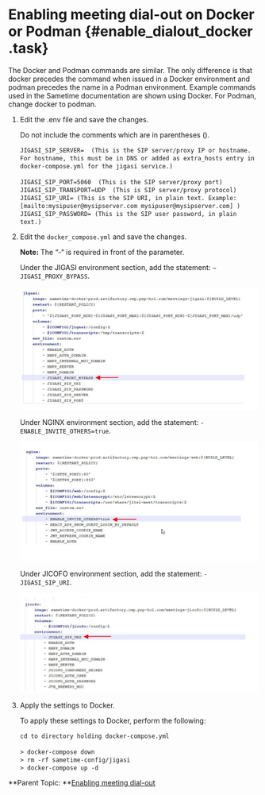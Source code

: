 # Enabling meeting dial-out on Docker or Podman {#enable_dialout_docker .task}

The Docker and Podman commands are similar. The only difference is that docker precedes the command when issued in a Docker environment and podman precedes the name in a Podman environment. Example commands used in the Sametime documentation are shown using Docker. For Podman, change docker to podman.

1.  Edit the .env file and save the changes.

    Do not include the comments which are in parentheses \(\).

    ``` {#codeblock_cy2_2vy_mvb}
    JIGASI_SIP_SERVER=  (This is the SIP server/proxy IP or hostname. For hostname, this must be in DNS or added as extra_hosts entry in docker-compose.yml for the jigasi service.)
    
    JIGASI_SIP_PORT=5060  (This is the SIP server/proxy port)
    JIGASI_SIP_TRANSPORT=UDP  (This is SIP server/proxy protocol)
    JIGASI_SIP_URI= (This is the SIP URI, in plain text. Example: [mailto:mysipuser@mysipserver.com mysipuser@mysipserver.com] )
    JIGASI_SIP_PASSWORD= (This is the SIP user password, in plain text.)
    
    ```

2.  Edit the `docker_compose.yml` and save the changes.

    **Note:** The “-“ is required in front of the parameter.

    Under the JIGASI environment section, add the statement: `– JIGASI_PROXY_BYPASS`.

    ![Portion of docker_compose.yml file showing change to JIGASI environment section](Images/jigasi.png)

    Under NGINX environment section, add the statement: `- ENABLE_INVITE_OTHERS=true`.

    ![Portion of docker_compose.yml file showing change to NGINX environment section](Images/enable.png)

    Under JICOFO environment section, add the statement: `- JIGASI_SIP_URI`.

    ![Portion of docker_compose.yml file showing change to JICOFO environment section](Images/jicofo.png)

3.  Apply the settings to Docker.

    To apply these settings to Docker, perform the following:

    ``` {#codeblock_hy2_2vy_mvb}
    cd to directory holding docker-compose.yml
    
    > docker-compose down
    > rm -rf sametime-config/jigasi
    > docker-compose up -d
    ```


**Parent Topic: **[Enabling meeting dial-out](enable_dial_out.md)

